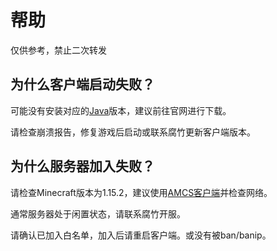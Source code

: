 # 帮助

仅供参考，禁止二次转发

## 为什么客户端启动失败？

可能没有安装对应的[Java](https://www.java.com/zh_CN/)版本，建议前往官网进行下载。

请检查崩溃报告，修复游戏后启动或联系腐竹更新客户端版本。

## 为什么服务器加入失败？

请检查Minecraft版本为1.15.2，建议使用[AMCS客户端](https://github.com/Github-Anderson/AMCS/releases)并检查网络。

通常服务器处于闲置状态，请联系腐竹开服。

请确认已加入白名单，加入后请重启客户端。或没有被ban/banip。

